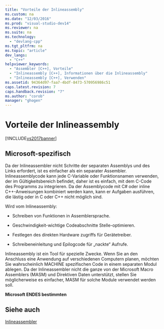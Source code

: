 ```yaml
---
title: "Vorteile der Inlineassembly"
ms.custom: na
ms.date: "12/03/2016"
ms.prod: "visual-studio-dev14"
ms.reviewer: na
ms.suite: na
ms.technology: 
  - "devlang-cpp"
ms.tgt_pltfrm: na
ms.topic: "article"
dev_langs: 
  - "C++"
helpviewer_keywords: 
  - "Assembler [C++], Vorteile"
  - "Inlineassembly [C++], Informationen über die Inlineassembly"
  - "Inlineassembly [C++], Verwenden"
ms.assetid: 94364d97-faa7-4bdf-8473-570956986c51
caps.latest.revision: 7
caps.handback.revision: "7"
ms.author: "corob"
manager: "ghogen"
---
```

# Vorteile der Inlineassembly
[!INCLUDE[vs2017banner](../../assembler/inline/includes/vs2017banner.md)]

## Microsoft\-spezifisch  
 Da der Inlineassembler nicht Schritte der separaten Assemblys und des Links erfordert, ist es einfacher als ein separater Assembler.  Inlineassemblycode kann jede C\-Variable oder Funktionsnamen verwenden, der im Gültigkeitsbereich befindet, daher ist es einfach, mit dem C\-Code des Programms zu integrieren.  Da der Assemblycode mit C\# oder inline C\+\+\-Anweisungen kombiniert werden kann, kann er Aufgaben ausführen, die lästig oder in C oder C\+\+ nicht möglich sind.  
  
 Wird vom Inlineassembly:  
  
-   Schreiben von Funktionen in Assemblersprache.  
  
-   Geschwindigkeit\-wichtige Codeabschnitte Stelle\-optimieren.  
  
-   Festlegen des direkten Hardware zugriffs für Gerätetreiber.  
  
-   Schreibeneinleitung und Epilogcode für „nackte“ Aufrufe.  
  
 Inlineassembly ist ein Tool für spezielle Zwecke.  Wenn Sie an den Anschluss eine Anwendung auf verschiedenen Computern planen, möchten Sie wahrscheinlich MACHINE spezifischen Code in einem separaten Modul ablegen.  Da der Inlineassembler nicht die ganze von der Microsoft Macro Assemblers \(MASM\) und Direktiven Daten unterstützt, stellen Sie möglicherweise es einfacher, MASM für solche Module verwendet werden soll.  
  
 **Microsoft ENDES bestimmten**  
  
## Siehe auch  
 [Inlineassembler](../../assembler/inline/inline-assembler.md)